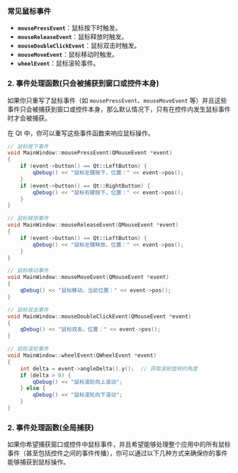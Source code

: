 ### 常见鼠标事件

- **`mousePressEvent`**：鼠标按下时触发。
- **`mouseReleaseEvent`**：鼠标释放时触发。
- **`mouseDoubleClickEvent`**：鼠标双击时触发。
- **`mouseMoveEvent`**：鼠标移动时触发。
- **`wheelEvent`**：鼠标滚轮事件。

### 2. 事件处理函数(只会被捕获到窗口或控件本身)

如果你只重写了鼠标事件（如 `mousePressEvent`、`mouseMoveEvent` 等）并且这些事件只会被捕获到窗口或控件本身，那么默认情况下，只有在控件内发生鼠标事件时才会被捕获。

在 Qt 中，你可以重写这些事件函数来响应鼠标操作。

```c++
// 鼠标按下事件
void MainWindow::mousePressEvent(QMouseEvent *event)
{
    if (event->button() == Qt::LeftButton) {
        qDebug() << "鼠标左键按下，位置：" << event->pos();
    }
    if (event->button() == Qt::RightButton) {
        qDebug() << "鼠标右键按下，位置：" << event->pos();
    }
}

// 鼠标释放事件
void MainWindow::mouseReleaseEvent(QMouseEvent *event)
{
    if (event->button() == Qt::LeftButton) {
        qDebug() << "鼠标左键释放，位置：" << event->pos();
    }
}

// 鼠标移动事件
void MainWindow::mouseMoveEvent(QMouseEvent *event)
{
    qDebug() << "鼠标移动，当前位置：" << event->pos();
}

// 鼠标双击事件
void MainWindow::mouseDoubleClickEvent(QMouseEvent *event)
{
    qDebug() << "鼠标双击，位置：" << event->pos();
}

// 鼠标滚轮事件
void MainWindow::wheelEvent(QWheelEvent *event)
{
    int delta = event->angleDelta().y();  // 获取滚轮旋转的角度
    if (delta > 0) {
        qDebug() << "鼠标滚轮向上滚动";
    } else {
        qDebug() << "鼠标滚轮向下滚动";
    }
}
```

### 2. 事件处理函数(全局捕获)

如果你希望捕获窗口或控件中鼠标事件，并且希望能够处理整个应用中的所有鼠标事件（甚至包括控件之间的事件传播），你可以通过以下几种方式来确保你的事件能够捕获到鼠标操作。
